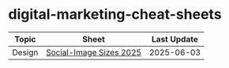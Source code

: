 # digital-marketing-cheat-sheets
| Topic  | Sheet | Last Update |
|--------|------------------------------|-------------|
| Design | [Social-Image Sizes 2025](sheets/social-image-sizes-2025.md) | 2025-06-03 |
